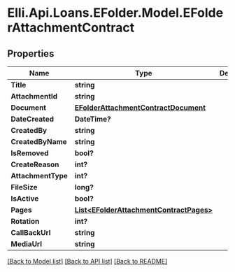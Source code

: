 # Elli.Api.Loans.EFolder.Model.EFolderAttachmentContract
## Properties

Name | Type | Description | Notes
------------ | ------------- | ------------- | -------------
**Title** | **string** |  | [optional] 
**AttachmentId** | **string** |  | [optional] 
**Document** | [**EFolderAttachmentContractDocument**](EFolderAttachmentContractDocument.md) |  | [optional] 
**DateCreated** | **DateTime?** |  | [optional] 
**CreatedBy** | **string** |  | [optional] 
**CreatedByName** | **string** |  | [optional] 
**IsRemoved** | **bool?** |  | [optional] 
**CreateReason** | **int?** |  | [optional] 
**AttachmentType** | **int?** |  | [optional] 
**FileSize** | **long?** |  | [optional] 
**IsActive** | **bool?** |  | [optional] 
**Pages** | [**List&lt;EFolderAttachmentContractPages&gt;**](EFolderAttachmentContractPages.md) |  | [optional] 
**Rotation** | **int?** |  | [optional] 
**CallBackUrl** | **string** |  | [optional] 
**MediaUrl** | **string** |  | [optional] 

[[Back to Model list]](../README.md#documentation-for-models) [[Back to API list]](../README.md#documentation-for-api-endpoints) [[Back to README]](../README.md)

